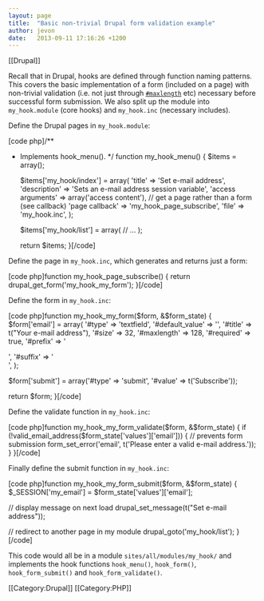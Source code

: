 ```yaml
---
layout: page
title:  "Basic non-trivial Drupal form validation example"
author: jevon
date:   2013-09-11 17:16:26 +1200
---
```


[[Drupal]]

Recall that in Drupal, hooks are defined through function naming patterns. This covers the basic implementation of a form (included on a page) with non-trivial validation (i.e. not just through <a href="https://api.drupal.org/api/drupal/developer!topics!forms_api_reference.html/7">`#maxlength`</a> etc) necessary before successful form submission. We also split up the module into `my_hook.module` (core hooks) and `my_hook.inc` (necessary includes).

Define the Drupal pages in `my_hook.module`:

[code php]/**
 * Implements hook_menu().
 */
function my_hook_menu() {
   $items = array();

   $items['my_hook/index'] = array(
      'title' => 'Set e-mail address',
      'description' => 'Sets an e-mail address session variable',
      'access arguments' => array('access content'),
      // get a page rather than a form (see callback)
      'page callback' => 'my_hook_page_subscribe',
      'file' => 'my_hook.inc',
   );

   $items['my_hook/list'] = array(
      // ...
   );

   return $items;
}[/code]

Define the page in `my_hook.inc`, which generates and returns just a form:

[code php]function my_hook_page_subscribe() {
   return drupal_get_form('my_hook_my_form');
}[/code]

Define the form in `my_hook.inc`:

[code php]function my_hook_my_form($form, &$form_state) {
   $form['email'] = array(
      '#type' => 'textfield',
      '#default_value' => '',
      '#title' => t("Your e-mail address"),
      '#size' => 32,
      '#maxlength' => 128,
      '#required' => true,
      '#prefix' => '<div>',
      '#suffix' => '</div>',
   );

   $form['submit'] = array('#type' => 'submit', '#value' => t('Subscribe'));

   return $form;
}[/code]

Define the validate function in `my_hook.inc`:

[code php]function my_hook_my_form_validate($form, &$form_state) {
   if (!valid_email_address($form_state['values']['email'])) {
      // prevents form submission
      form_set_error('email', t('Please enter a valid e-mail address.'));
   }
}[/code]

Finally define the submit function in `my_hook.inc`:

[code php]function my_hook_my_form_submit($form, &$form_state) {
   $_SESSION['my_email'] = $form_state['values']['email'];

   // display message on next load
   drupal_set_message(t("Set e-mail address"));

   // redirect to another page in my module
   drupal_goto('my_hook/list');
}[/code]

This code would all be in a module `sites/all/modules/my_hook/` and implements the hook functions `hook_menu()`, `hook_form()`, `hook_form_submit()` and `hook_form_validate()`.

[[Category:Drupal]]
[[Category:PHP]]
